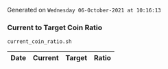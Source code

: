 Generated on `Wednesday 06-October-2021 at 10:16:13`

### Current to Target Coin Ratio
`current_coin_ratio.sh`

Date|Current|Target|Ratio
---|---|---|---
